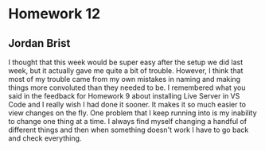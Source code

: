 # Homework 12
## Jordan Brist

I thought that this week would be super easy after the setup we did last week, but it actually gave me quite a bit of trouble. However, I think that most of my trouble came from my own mistakes in naming and making things more convoluted than they needed to be. I remembered what you said in the feedback for Homework 9 about installing Live Server in VS Code and I really wish I had done it sooner. It makes it so much easier to view changes on the fly. One problem that I keep running into is my inability to change one thing at a time. I always find myself changing a handful of different things and then when something doesn't work I have to go back and check everything. 